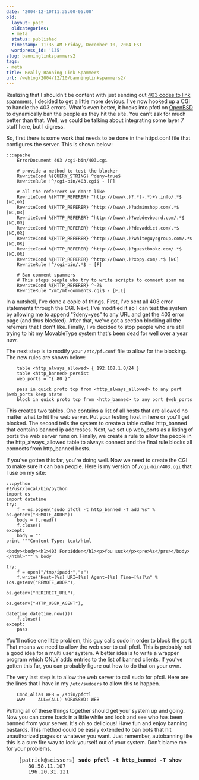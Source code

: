 ```yaml
---
date: '2004-12-10T11:35:00-05:00'
old:
  layout: post
  oldcategories:
  - meta
  status: published
  timestamp: 11:35 AM Friday, December 10, 2004 EST
  wordpress_id: '135'
slug: banninglinkspammers2
tags:
- meta
title: Really Banning Link Spammers
url: /weblog/2004/12/10/banninglinkspammers2/
---
```


Realizing that I shouldn't be content with just sending out
[403 codes to link spammers](/weblog/meta/banningLinkSpammers.txt), I
decided to get a little more devious.  I've now hooked up a CGI to
handle the 403 errors.  What's even better, it hooks into pfctl on
[OpenBSD](http://www.openbsd.org/) to dynamically ban the people as
they hit the site.  You can't ask for much better than that.  Well, we
could be talking about integrating some layer 7 stuff here, but I
digress.

So, first there is some work that needs to be done in the httpd.conf
file that configures the server.  This is shown below:

    :::apache
        ErrorDocument 403 /cgi-bin/403.cgi

        # provide a method to test the blocker
        RewriteCond %{QUERY_STRING} ^deny=true$
        RewriteRule !^/cgi-bin/403.cgi$ - [F]

        # all the referrers we don't like
        RewriteCond %{HTTP_REFERER} ^http://(www\.)?.*(-.*)+\.info/.*$ [NC,OR]
        RewriteCond %{HTTP_REFERER} ^http://(www\.)?adminshop.com/.*$ [NC,OR]
        RewriteCond %{HTTP_REFERER} ^http://(www\.)?webdevboard.com/.*$ [NC,OR]
        RewriteCond %{HTTP_REFERER} ^http://(www\.)?devaddict.com/.*$ [NC,OR]
        RewriteCond %{HTTP_REFERER} ^http://(www\.)?whiteguysgroup.com/.*$ [NC,OR]
        RewriteCond %{HTTP_REFERER} ^http://(www\.)?guestbookz.com/.*$ [NC,OR]
        RewriteCond %{HTTP_REFERER} ^http://(www\.)?xopy.com/.*$ [NC]
        RewriteRule !^/cgi-bin/.*$ - [F]

        # Ban comment spammers
        # This stops people who try to write scripts to comment spam me
        RewriteCond %{HTTP_REFERER} ^-?$
        RewriteRule ^/mt/mt-comments.cgi$ - [F,L]


In a nutshell, I've done a cople of things.  First, I've sent all 403
error statements through the CGI.  Next, I've modified it so I can
test the system by allowing me to append "?deny=yes" to any URL and
get the 403 error page (and thus blocked).  After that, we've got a
section blocking all the referrers that I don't like.  Finally, I've
decided to stop people who are still trying to hit my MovableType
system that's been dead for well over a year now.

The next step is to modify your `/etc/pf.conf` file to allow for the
blocking.  The new rules are shown below:


        table <http_always_allowed> { 192.168.1.0/24 }
        table <http_banned> persist
        web_ports = "{ 80 }"

        pass in quick proto tcp from <http_always_allowed> to any port $web_ports keep state
        block in quick proto tcp from <http_banned> to any port $web_ports


This creates two tables.  One contains a list of all hosts that are
allowed no matter what to hit the web server.  Put your testing host
in here or you'll get blocked.  The second tells the system to create
a table called http_banned that contains banned ip addresses.  Next,
we set up web_ports as a listing of ports the web server runs on.
Finally, we create a rule to allow the people in the
http_always_allowed table to always connect and the final rule blocks
all connects from http_banned hosts.

If you've gotten this far, you're doing well.  Now we need to create
the CGI to make sure it can ban people.  Here is my version of
`/cgi-bin/403.cgi` that I use on my site:

    :::python
    #!/usr/local/bin/python
    import os
    import datetime
    try:
    	f = os.popen("sudo pfctl -t http_banned -T add %s" % os.getenv("REMOTE_ADDR"))
    	body = f.read()
    	f.close()
    except:
    	body = ""
    print """Content-Type: text/html

    <body><body><h1>403 Forbidden</h1><p>You suck</p><pre>%s</pre></body></html>""" % body

    try:
    	f = open("/tmp/ipaddr","a")
    	f.write("Host=[%s] URI=[%s] Agent=[%s] Time=[%s]\n" % (os.getenv("REMOTE_ADDR"),
    	                                                       os.getenv("REDIRECT_URL"),
    	                                                       os.getenv("HTTP_USER_AGENT"),
    	                                                       datetime.datetime.now()))
    	f.close()
    except:
        pass


You'll notice one little problem, this guy calls sudo in order to
block the port.  That means we need to allow the web user to call
pfctl.  This is probably not a good idea for a multi user system.  A
better idea is to write a wrapper program which ONLY adds entries to
the list of banned clients.  If you've gotten this far, you can
probably figure out how to do that on your own.

The very last step is to allow the web server to call sudo for pfctl.
Here are the lines that I have in my `/etc/sudoers` to allow this to
happen.


        Cmnd_Alias WEB = /sbin/pfctl
        www     ALL=(ALL) NOPASSWD: WEB


Putting all of these things together should get your system up and
going.  Now you can come back in a little while and look and see who
has been banned from your server.  It's oh so delicious!  Have fun and
enjoy banning bastards.  This method could be easily extended to ban
bots that hit unauthorized pages or whatever you want.  Just remember,
autobanning like this is a sure fire way to lock yourself out of your
system.  Don't blame me for your problems.

<pre>
    [patrick@scissors] <b>sudo pfctl -t http_banned -T show</b>
       80.58.11.107
       196.20.31.121
</pre>
